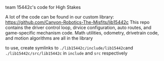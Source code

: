 team 15442c's code for High Stakes

A lot of the code can be found in our custom library: https://github.com/Canyon-Robotics-The-Misfits/lib15442c
This repo contains the driver control loop, drvice configuration, auto routes, and game-specific mechanism code. Math utilities, odometry, drivetrain code, and motion algorithms are all in the library

to use, create symlinks to `./lib15442c/include/lib15442c`and `./lib15442c/src/lib15442c` in `include` and `src` respectively